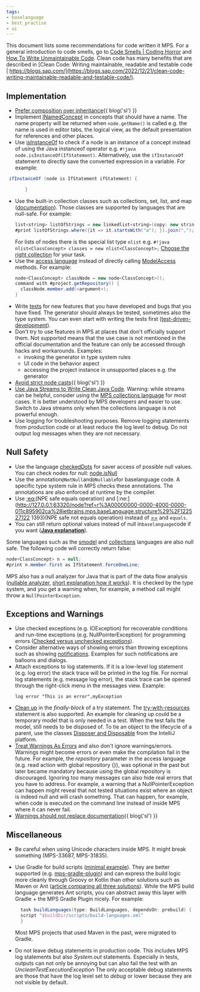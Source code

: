 ```yaml
---
tags:
- baselanguage
- best_practise
- ui
---
```


This document lists some recommendations for code written it MPS. For a general introduction to code smells, go to [Code Smells | Coding Horror](https://blog.codinghorror.com/code-smells/) and [How To Write Unmaintainable Code](https://web.archive.org/web/20171224114025id_/https://www.thc.org/root/phun/unmaintain.html). Clean code has many benefits that are described in [Clean Code: Writing maintainable, readable and testable code | https://blogs.sap.com/](https://blogs.sap.com/2022/12/21/clean-code-writing-maintainable-readable-and-testable-code/).


## Implementation

- [Prefer composition over inheritance](https://specificlanguages.com/posts/prefer-composition-over-inheritance/){{ blog('sl') }}
- Implement [INamedConcept](http://127.0.0.1:63320/node?ref=r%3A00000000-0000-4000-0000-011c89590288%28jetbrains.mps.lang.core.structure%29%2F1169194658468) in concepts that should have a name. The name property will be returned when `node.getName()` is called e.g. the name is used in editor tabs, the logical view, as the default presentation for references and other places.
- Use [isInstanceOf](http://127.0.0.1:63320/node?ref=r%3A00000000-0000-4000-0000-011c89590301%28jetbrains.mps.lang.smodel.structure%29%2F1139621453865) to check if a node is an instance of a concept instead of using the Java instanceof operator e.g. `#!java node.isInstanceOf(IfStatement)`. Alternatively, use the `ifInstanceOf` statement to directly save the converted expression in a variable. For example:
 ```java 
  ifInstanceOf (node is IfStatement ifStatement) {

        }
 ```
- Use the built-in collection classes such as collections, set, list, and map ([documentation](https://www.jetbrains.com/help/mps/collections-language.html)). Those classes are supported by languages that are null-safe.
  For example:
  ```java
  list<string> listOfStrings = new linkedlist<string>(copy: new string[]{"ab", "ba", "aaaa"}); 
  #print listOfStrings.where({it => it.startsWith("a"); }).join(",");
  ```
  For lists of nodes there is the special list type `nlist` e.g. `#!java nlist<ClassConcept> classes = new nlist<ClassConcept>;`
  [Choose the right collection](http://www.javapractices.com/topic/TopicAction.do?Id=65) for your task.
- Use the [access language](https://www.jetbrains.com/help/mps/smodel-language.html#accesslanguage) instead of directly calling [ModelAccess](http://127.0.0.1:63320/node?ref=8865b7a8-5271-43d3-884c-6fd1d9cfdd34%2Fjava%3Aorg.jetbrains.mps.openapi.module%28MPS.OpenAPI%2F%29%2F%7EModelAccess) methods.
  For example:
  ```java
  node<ClassConcept> classNode = new node<ClassConcept>(); 
  command with #project.getRepository() {
    classNode.member.add(<argument>);
  }
  ```
- Write [tests](https://www.jetbrains.com/help/mps/testing-languages.html) for new features that you have developed and bugs that you have fixed. The generator
  should always be tested, sometimes also the type system. You can even start with writing the tests first ([test-driven-development](https://www.browserstack.com/guide/what-is-test-driven-development)).
- Don't try to use features in MPS at places that don't officially support them. Not supported means that the use case is not mentioned in the official documentation and the feature can only be accessed through hacks and workarounds. Examples:
    - invoking the generator in type system rules
    - UI code in the behavior aspect
    - accessing the project instance in unsupported places e.g. the generator
- [Avoid strict node casts](https://specificlanguages.com/posts/2022-06/02-avoid-strict-node-casts/){{ blog('sl') }}
- [Use Java Streams to Write Clean Java Code](https://sweetcode.io/use-java-streams-to-write-clean-java-code/). Warning: while streams
  can be helpful, consider using the [MPS collections language](https://www.jetbrains.com/help/mps/collections-language.html) for most cases. It
  is better understood by MPS developers and easier to use. Switch to Java streams only when the collections language is
  not powerful enough.
- Use logging for troubleshooting purposes. Remove logging statements from production code or at least reduce the log level
  to debug. Do not output log messages when they are not necessary.

## Null Safety

-   Use the language [checkedDots](https://www.jetbrains.com/help/mps/other-languages.html) for saver access of possible null values. You can check nodes for null: [node.isNull](http://127.0.0.1:63320/node?ref=r%3A00000000-0000-4000-0000-011c89590301%28jetbrains.mps.lang.smodel.structure%29%2F1171999116870)
-   Use the annotation`@NotNull`and`@Nullable`for baselanguage code. A specific type system rule in MPS checks these annotations. The annotations are also enforced at runtime by the compiler.
-   Use [:eq:](http://127.0.0.1:63320/node?ref=r%3A00000000-0000-4000-0000-011c895902ca%28jetbrains.mps.baseLanguage.structure%29%2F1225271283259)(NPE safe equals operation) and [\:ne:](http://127.0.0.1:63320/node?ref=r%3A00000000-0000-4000-0000-011c895902ca%28jetbrains.mps.baseLanguage.structure%29%2F122527122 1393)(NPE safe not equals operation) instead of [==](http://127.0.0.1:63320/node?ref=r%3A00000000-0000-4000-0000-011c895902ca%28jetbrains.mps.baseLanguage.structure%29%2F1068580123152) and `equals`.
-   You can still return optional values instead of null in`baselanguage`code if you want (**[Java explanation](http://www.javapractices.com/topic/TopicAction.do?Id=279)**).

Some languages such as the [smodel](https://www.jetbrains.com/help/mps/smodel-language.html) and [collections](https://www.jetbrains.com/help/mps/collections-language.html) languages are also null safe. The following code will correctly return false:
```java
node<ClassConcept> n = null;
#print n.member.first as IfStatement.forceOneLine;
```

MPS also has a null analyzer for Java that is part of the data flow analysis ([nullable analyzer](http://127.0.0.1:63320/node?ref=r%3A00000000-0000-4000-0000-011c895902c2%28jetbrains.mps.baseLanguage.dataFlow%29%2F6868777471677432036), [short explanation how it works](https://szabta89.github.io/projects/df.html#:~:text=Null-,analysis,-for%20Java%20(Nullable))). It is checked by the type system, and you get a warning when, for example, a method call might throw a `NullPointerException`.

## Exceptions and Warnings

- Use checked exceptions (e.g. IOException) for recoverable conditions and run-time exceptions (e.g. NullPointerException) for programming errors ([Checked versus unchecked exceptions](http://www.javapractices.com/topic/TopicAction.do?Id=129)).
- Consider alternative ways of showing errors than throwing exceptions such as showing [notifications](https://plugins.jetbrains.com/docs/intellij/notifications.html#top-level-notifications-balloons). Examples for such notifications are balloons and dialogs.
- Attach exceptions to log statements. If it is a low-level log statement (e.g. log error) the stack trace will be printed in the log file.
  For normal log statements (e.g. message log error), the stack trace can be opened through the right-click menu in the messages view. Example:
  ```
  log error "This is an error",myException
  ```
- [Clean up](https://docs.oracle.com/javase/tutorial/essential/exceptions/finally.html) in the *finally-block* of a try statement. The [try-with-resources](https://docs.oracle.com/javase/tutorial/essential/exceptions/tryResourceClose.html) statement is also supported. An example for cleaning up could be a
  temporary model that is only needed in a test. When the test fails the model, still needs to be disposed of. To tie an object to the lifecycle of a parent,
  use the classes [Disposer and Disposable](https://plugins.jetbrains.com/docs/intellij/disposers.html) from the IntelliJ platform.
- [Treat Warnings As Errors](https://blog.submain.com/treat-warnings-errors/) and also don't ignore warnings/errors. Warnings might become errors or even make the compilation fail in the future. For example, the *repository* parameter in the access language (e.g. read action with global repository {}), was optional in the past but later became mandatory because using the global repository is discouraged.
  Ignoring too many messages can also hide real errors that you have to address. For example, a warning that a NullPointerException can happen might reveal that
  not tested situations exist where an object is indeed null and will crash something. That can happen, for example, when code is executed on the command line
  instead of inside MPS where it can never fail.
- [Warnings should not replace documentation](https://specificlanguages.com/posts/2022-03/07-warnings-should-not-replace-documentation/){{ blog('sl') }}

## Miscellaneous

- Be careful when using Unicode characters inside MPS. It might break something (MPS-33687, MPS-31835).
- Use Gradle for build scripts ([minimal example](https://gist.github.com/coolya/46706883a6563f0d63527baed8091d75)). They are better supported (e.g. [mps-gradle-plugin](https://github.com/mbeddr/mps-gradle-plugin)) and can express the build logic more cleanly through Groovy or Kotlin than other solutions such as Maven or Ant ([article comparing all three solutions](https://www.baeldung.com/ant-maven-gradle)). While the MPS build language generates Ant scripts, you can abstract away this layer with Gradle + the MPS Gradle Plugin nicely. For example:
  ```groovy
    task buildLanguages(type: BuildLanguages, dependsOn: prebuild) {
    script "$buildDir/scripts/build-languages.xml"
    }
  ```
  Most MPS projects that used Maven in the past, were migrated to Gradle.

- Do not leave debug statements in production code. This includes MPS log statements but also *System.out* statements.
  Especially in tests, outputs can not only be annoying but can also fail the test with an *UncleanTestExecutionException*
  The only acceptable debug statements are those that have the log level set to *debug* or lower because they are not visible
  by default.

